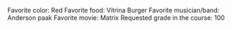 Favorite color: Red
Favorite food: Vitrina Burger
Favorite musician/band: Anderson paak
Favorite movie: Matrix
Requested grade in the course: 100
